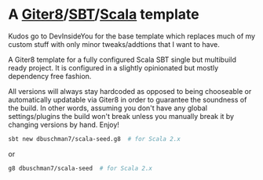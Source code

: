 # A [Giter8][g8]/[SBT][sbt]/[Scala][scala] template

Kudos go to DevInsideYou for the base template which replaces much of my custom stuff with only minor tweaks/addtions that I want to have.

A Giter8 template for a fully configured Scala SBT single but multibuild ready project. It is configured in a slightly opinionated but mostly dependency free fashion.

All versions will always stay hardcoded as opposed to being chooseable or automatically updatable via Giter8 in order to guarantee the soundness of the build. In other words, assuming you don't have any global settings/plugins the build won't break unless you manually break it by changing versions by hand. Enjoy!

```bash
sbt new dbuschman7/scala-seed.g8  # for Scala 2.x
```

or

```bash
g8 dbuschman7/scala-seed  # for Scala 2.x
```

[g8]: http://www.foundweekends.org/giter8/
[sbt]: https://www.scala-sbt.org/
[scala]: https://www.scala-lang.org/
